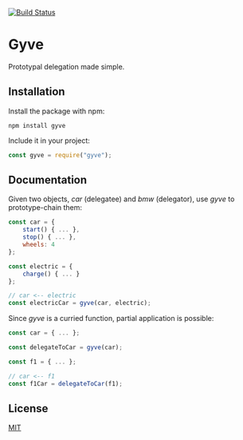 [![Build Status](https://travis-ci.org/jakubbarczyk/gyve.svg?branch=master)](https://travis-ci.org/jakubbarczyk/gyve)

# Gyve

Prototypal delegation made simple.

## Installation

Install the package with npm:

```shell
npm install gyve
```

Include it in your project:

```javascript
const gyve = require("gyve");
```

## Documentation

Given two objects, _car_ (delegatee) and _bmw_ (delegator), use _gyve_ to prototype-chain them:

```javascript
const car = {
    start() { ... },
    stop() { ... },
    wheels: 4
};

const electric = {
    charge() { ... }
};

// car <-- electric
const electricCar = gyve(car, electric);
```

Since _gyve_ is a curried function, partial application is possible:
```javascript
const car = { ... };

const delegateToCar = gyve(car);

const f1 = { ... };

// car <-- f1
const f1Car = delegateToCar(f1);
```

## License

[MIT](http://ilee.mit-license.org)
